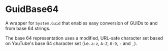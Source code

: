 # GuidBase64

A wrapper for `System.Guid` that enables easy conversion of GUIDs to and from base 64 strings.

The base 64 representation uses a modified, URL-safe character set based on YouTube's base 64 character set (i.e. `a-z`, `A-Z`, `0-9`, `-` and `_`).
